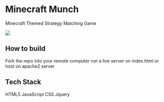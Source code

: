 # Minecraft Munch
Minecraft Themed Strategy Matching Game

![](https://i.imgur.com/l73ivfg.gif)
## How to build
Fork the repo into your remote computer
run a live server on index.html or host on apache2 server

## Tech Stack
HTML5
JavaScript
CSS
Jquery
